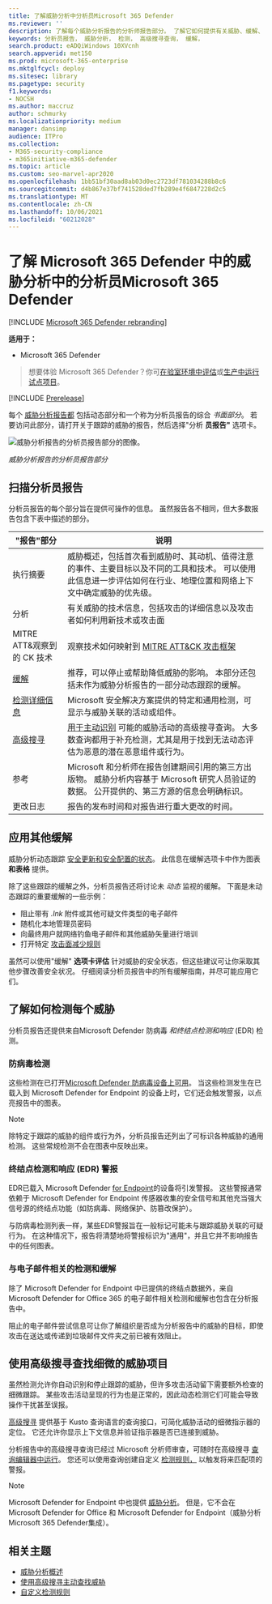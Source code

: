 ```yaml
---
title: 了解威胁分析中分析员Microsoft 365 Defender
ms.reviewer: ''
description: 了解每个威胁分析报告的分析师报告部分。 了解它如何提供有关威胁、缓解、检测、高级搜寻查询等的信息。
keywords: 分析员报告， 威胁分析， 检测， 高级搜寻查询， 缓解，
search.product: eADQiWindows 10XVcnh
search.appverid: met150
ms.prod: microsoft-365-enterprise
ms.mktglfcycl: deploy
ms.sitesec: library
ms.pagetype: security
f1.keywords:
- NOCSH
ms.author: maccruz
author: schmurky
ms.localizationpriority: medium
manager: dansimp
audience: ITPro
ms.collection:
- M365-security-compliance
- m365initiative-m365-defender
ms.topic: article
ms.custom: seo-marvel-apr2020
ms.openlocfilehash: 1bb51bf30aad8ab03d0ec2723df781034288b8c6
ms.sourcegitcommit: d4b867e37bf741528ded7fb289e4f6847228d2c5
ms.translationtype: MT
ms.contentlocale: zh-CN
ms.lasthandoff: 10/06/2021
ms.locfileid: "60212028"
---
```

# <a name="understand-the-analyst-report-in-threat-analytics-in-microsoft-365-defender"></a>了解 Microsoft 365 Defender 中的威胁分析中的分析员Microsoft 365 Defender

[!INCLUDE [Microsoft 365 Defender rebranding](../includes/microsoft-defender.md)]

**适用于：**
- Microsoft 365 Defender

> 想要体验 Microsoft 365 Defender？你可[在验室环境中评估](m365d-evaluation.md?ocid=cx-docs-MTPtriallab)或[生产中运行试点项目](m365d-pilot.md?ocid=cx-evalpilot)。
>

[!INCLUDE [Prerelease](../includes/prerelease.md)]

每个 [威胁分析报告都](threat-analytics.md) 包括动态部分和一个称为分析员报告的综合 _书面部分_。 若要访问此部分，请打开关于跟踪的威胁的报告，然后选择"分析 **员报告"** 选项卡。

![威胁分析报告的分析员报告部分的图像。](../../media/threat-analytics/ta_analystreport_mtp.png)

_威胁分析报告的分析员报告部分_

## <a name="scan-the-analyst-report"></a>扫描分析员报告 
分析员报告的每个部分旨在提供可操作的信息。 虽然报告各不相同，但大多数报告包含下表中描述的部分。

| "报告"部分 | 说明 |
|--|--|
| 执行摘要 | 威胁概述，包括首次看到威胁时、其动机、值得注意的事件、主要目标以及不同的工具和技术。 可以使用此信息进一步评估如何在行业、地理位置和网络上下文中确定威胁的优先级。 |
| 分析 | 有关威胁的技术信息，包括攻击的详细信息以及攻击者如何利用新技术或攻击面 | 
| MITRE ATT&观察到的 CK 技术 | 观察技术如何映射到 [MITRE ATT&CK 攻击框架](https://attack.mitre.org/) | 
| [缓解](#apply-additional-mitigations) | 推荐，可以停止或帮助降低威胁的影响。 本部分还包括未作为威胁分析报告的一部分动态跟踪的缓解。 |
| [检测详细信息](#understand-how-each-threat-can-be-detected) | Microsoft 安全解决方案提供的特定和通用检测，可显示与威胁关联的活动或组件。 | 
| [高级搜寻](#find-subtle-threat-artifacts-using-advanced-hunting) | [用于主动识别](advanced-hunting-overview.md) 可能的威胁活动的高级搜寻查询。 大多数查询都用于补充检测，尤其是用于找到无法动态评估为恶意的潜在恶意组件或行为。 | 
| 参考 | Microsoft 和分析师在报告创建期间引用的第三方出版物。 威胁分析内容基于 Microsoft 研究人员验证的数据。 公开提供的、第三方源的信息会明确标识。 | 
| 更改日志 | 报告的发布时间和对报告进行重大更改的时间。 |

## <a name="apply-additional-mitigations"></a>应用其他缓解
威胁分析动态跟踪 [安全更新和安全配置的状态](threat-analytics.md#mitigations-review-list-of-mitigations-and-the-status-of-your-devices)。 此信息在缓解选项卡中作为图表 **和表格** 提供。

除了这些跟踪的缓解之外，分析员报告还将讨论未 _动态_ 监视的缓解。 下面是未动态跟踪的重要缓解的一些示例：

- 阻止带有 _.lnk_ 附件或其他可疑文件类型的电子邮件
- 随机化本地管理员密码
- 向最终用户就网络钓鱼电子邮件和其他威胁矢量进行培训
- 打开特定 [攻击面减少规则](/windows/security/threat-protection/microsoft-defender-atp/attack-surface-reduction)

虽然可以使用"缓解" **选项卡评估** 针对威胁的安全状态，但这些建议可让你采取其他步骤改善安全状况。 仔细阅读分析员报告中的所有缓解指南，并尽可能应用它们。

## <a name="understand-how-each-threat-can-be-detected"></a>了解如何检测每个威胁
分析员报告还提供来自Microsoft Defender 防病毒 _和终结点检测和响应_ (EDR) 检测。

### <a name="antivirus-detections"></a>防病毒检测
这些检测在已打开[Microsoft Defender 防病毒设备上可用](/windows/security/threat-protection/microsoft-defender-antivirus/microsoft-defender-antivirus-in-windows-10)。 当这些检测发生在已载入到 Microsoft Defender for Endpoint 的设备上时，它们还会触发警报，以点亮报告中的图表。

>[!NOTE]
>除特定于跟踪的威胁的组件或行为外，分析员报告还列出了可标识各种威胁的通用检测。 这些常规检测不会在图表中反映出来。

### <a name="endpoint-detection-and-response-edr-alerts"></a>终结点检测和响应 (EDR) 警报
EDR已载入 Microsoft Defender [for Endpoint](/windows/security/threat-protection/microsoft-defender-atp/onboard-configure)的设备将引发警报。 这些警报通常依赖于 Microsoft Defender for Endpoint 传感器收集的安全信号和其他充当强大信号源的终结点功能（如防病毒、网络保护、防篡改保护）。

与防病毒检测列表一样，某些EDR警报旨在一般标记可能未与跟踪威胁关联的可疑行为。 在这种情况下，报告将清楚地将警报标识为"通用"，并且它并不影响报告中的任何图表。

### <a name="email-related-detections-and-mitigations"></a>与电子邮件相关的检测和缓解
除了 Microsoft Defender for Endpoint 中已提供的终结点数据外，来自 Microsoft Defender for Office 365 的电子邮件相关检测和缓解也包含在分析报告中。 

阻止的电子邮件尝试信息可让你了解组织是否成为分析报告中的威胁的目标，即使攻击在送达或传递到垃圾邮件文件夹之前已被有效阻止。

## <a name="find-subtle-threat-artifacts-using-advanced-hunting"></a>使用高级搜寻查找细微的威胁项目
虽然检测允许你自动识别和停止跟踪的威胁，但许多攻击活动留下需要额外检查的细微跟踪。 某些攻击活动呈现的行为也是正常的，因此动态检测它们可能会导致操作干扰甚至误报。

[高级搜寻](advanced-hunting-overview.md) 提供基于 Kusto 查询语言的查询接口，可简化威胁活动的细微指示器的定位。 它还允许你显示上下文信息并验证指示器是否已连接到威胁。

分析报告中的高级搜寻查询已经过 Microsoft 分析师审查，可随时在高级搜寻 [查询编辑器中运行](https://security.microsoft.com/advanced-hunting)。 您还可以使用查询创建自定义 [检测规则，](custom-detection-rules.md) 以触发将来匹配项的警报。


>[!NOTE]
> Microsoft Defender for Endpoint 中也提供 [威胁分析](/windows/security/threat-protection/microsoft-defender-atp/threat-analytics)。 但是，它不会在 Microsoft Defender for Office 和 Microsoft Defender for Endpoint（威胁分析Microsoft 365 Defender集成）。


## <a name="related-topics"></a>相关主题
- [威胁分析概述](threat-analytics.md)
- [使用高级搜寻主动查找威胁](advanced-hunting-overview.md) 
- [自定义检测规则](custom-detection-rules.md)